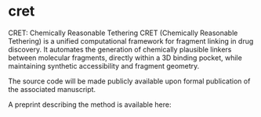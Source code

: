 # cret
CRET: Chemically Reasonable Tethering
CRET (Chemically Reasonable Tethering) is a unified computational framework for fragment linking in drug discovery. It automates the generation of chemically plausible linkers between molecular fragments, directly within a 3D binding pocket, while maintaining synthetic accessibility and fragment geometry.

The source code will be made publicly available upon formal publication of the associated manuscript.

A preprint describing the method is available here:

